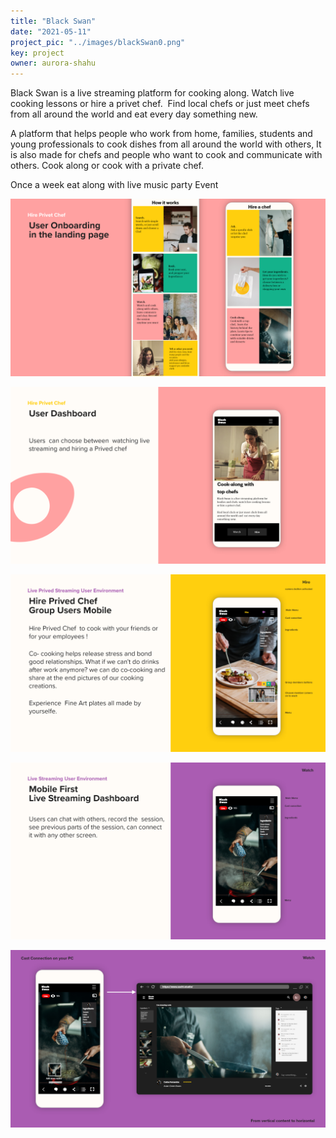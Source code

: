 ```yaml
---
title: "Black Swan"
date: "2021-05-11"
project_pic: "../images/blackSwan0.png"
key: project
owner: aurora-shahu
---
```


Black Swan is a live streaming platform for cooking along. Watch live cooking lessons or hire a privet chef.  Find local chefs or just meet chefs from all around the world and eat every day something new.

A platform that helps people who work from home, families, students and young professionals to cook dishes from all around the world with others, It is also made for chefs and people who want to cook and communicate with others. Cook along or cook with a private chef.

Once a week eat along with live music party Event

![BBC Evoke](../images/blackSwan1.png)

![BBC Evoke](../images/blackSwan2.png)

![BBC Evoke](../images/blackSwan3.png)

![BBC Evoke](../images/blackSwan4.png)

![BBC Evoke](../images/blackSwan5.png)
